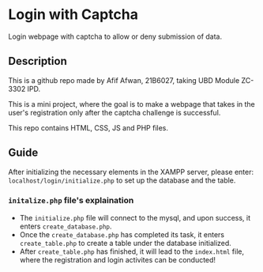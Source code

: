 # Login with Captcha
Login webpage with captcha to allow or deny submission of data.

## Description
This is a github repo made by Afif Afwan, 21B6027, taking UBD Module ZC-3302 IPD.

This is a mini project, where the goal is to make a webpage that takes in the user's registration only after the captcha challenge is successful.

This repo contains HTML, CSS, JS and PHP files.

## Guide
After initializing the necessary elements in the XAMPP server, please enter: `localhost/login/initialize.php` to set up the database and the table.

### `initalize.php` file's explaination
* The `initialize.php` file will connect to the mysql, and upon success, it enters `create_database.php`.
* Once the `create_database.php` has completed its task, it enters `create_table.php` to create a table under the database initialized.
* After `create_table.php` has finished, it will lead to the `index.html` file, where the registration and login activites can be conducted!
